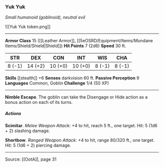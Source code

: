 ### Yuk Yuk
_Small humanoid (goblinoid), neutral evil_

![[Yuk Yuk token.png]]


---

**Armor Class** 15 ([[Leather Armor]], [[5eOSRD/Equipment/Items/Mundane Items/Shield/Shield|Shield]])
**Hit Points** 7 (2d6)
**Speed** 30 ft.

| STR     | DEX     | CON     | INT     | WIS     | CHA     |
|---------|---------|---------|---------|---------|---------|
| 8 (-1) | 14 (+2) | 10 (+0) | 10 (+0) | 8 (-1) | 8 (-1) |

**Skills** [[stealth]] +6
**Senses** darkvision 60 ft.
**Passive Perception** 9
**Languages** Common, Goblin
**Challenge** 1/4 (50 XP)

---

**Nimble Escape**. The goblin can take the Disengage or Hide action as a bonus action on each of its turns.

##### Actions
**Scimitar**. _Melee Weapon Attack:_ +4 to hit, reach 5 ft., one target. Hit: 5 (1d6 + 2) slashing damage.

**Shortbow**. _Ranged Weapon Attack:_ +4 to hit, range 80/320 ft., one target. Hit: 5 (1d6 + 2) piercing damage.


---

Source: [[OotA]], page 31